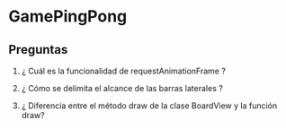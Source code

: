 # GamePingPong
## Preguntas

1. ¿ Cuál es la funcionalidad de requestAnimationFrame ? 

2. ¿ Cómo se delimita el alcance de las barras laterales ? 

3. ¿ Diferencia entre el método draw de la clase BoardView y la función draw?
